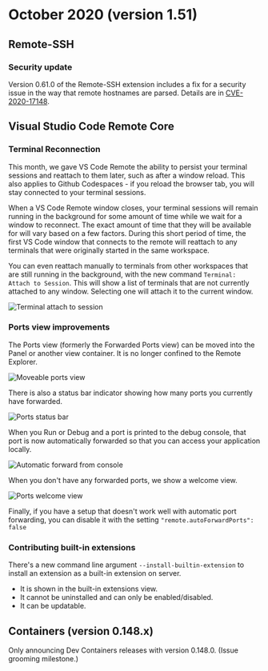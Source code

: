 # October 2020 (version 1.51)

## Remote-SSH

### Security update

Version 0.61.0 of the Remote-SSH extension includes a fix for a security issue
in the way that remote hostnames are parsed. Details are in
[CVE-2020-17148](https://msrc.microsoft.com/update-guide/vulnerability/CVE-2020-17148).

## Visual Studio Code Remote Core

### Terminal Reconnection

This month, we gave VS Code Remote the ability to persist your terminal sessions
and reattach to them later, such as after a window reload. This also applies to
Github Codespaces - if you reload the browser tab, you will stay connected to
your terminal sessions.

When a VS Code Remote window closes, your terminal sessions will remain running
in the background for some amount of time while we wait for a window to
reconnect. The exact amount of time that they will be available for will vary
based on a few factors. During this short period of time, the first VS Code
window that connects to the remote will reattach to any terminals that were
originally started in the same workspace.

You can even reattach manually to terminals from other workspaces that are still
running in the background, with the new command `Terminal: Attach to Session`.
This will show a list of terminals that are not currently attached to any
window. Selecting one will attach it to the current window.

![Terminal attach to session](images/1_51/terminal-attach.gif)

### Ports view improvements

The Ports view (formerly the Forwarded Ports view) can be moved into the Panel
or another view container. It is no longer confined to the Remote Explorer.

![Moveable ports view](images/1_51/moveable-ports-view.gif)

There is also a status bar indicator showing how many ports you currently have
forwarded.

![Ports status bar](images/1_51/ports-statusbar.png)

When you Run or Debug and a port is printed to the debug console, that port is
now automatically forwarded so that you can access your application locally.

![Automatic forward from console](images/1_51/auto-forward-console.gif)

When you don't have any forwarded ports, we show a welcome view.

![Ports welcome view](images/1_51/ports-welcome-view.png)

Finally, if you have a setup that doesn't work well with automatic port
forwarding, you can disable it with the setting
`"remote.autoForwardPorts": false`

### Contributing built-in extensions

There's a new command line argument `--install-builtin-extension` to install an
extension as a built-in extension on server.

-   It is shown in the built-in extensions view.
-   It cannot be uninstalled and can only be enabled/disabled.
-   It can be updatable.

## Containers (version 0.148.x)

Only announcing Dev Containers releases with version 0.148.0. (Issue grooming
milestone.)
